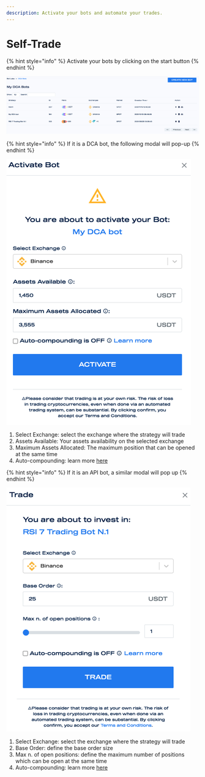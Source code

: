 ```yaml
---
description: Activate your bots and automate your trades.
---
```


# Self-Trade

{% hint style="info" %}
Activate your bots by clicking on the start button
{% endhint %}

![](<../../.gitbook/assets/Screenshot 2021-12-07 at 14.15.05 (1).png>)

{% hint style="info" %}
If it is a DCA bot, the following modal will pop-up
{% endhint %}

![](<../../.gitbook/assets/Screenshot 2021-12-07 at 14.22.41.png>)

1. Select Exchange: select the exchange where the strategy will trade
2. Assets Available: Your assets availability on the selected exchange
3. Maximum Assets Allocated: The maximum position that can be opened at the same time
4. Auto-compounding: learn more [here](auto-compounding.md)

{% hint style="info" %}
If it is an API bot, a similar modal will pop up
{% endhint %}



![](<../../.gitbook/assets/Screenshot 2021-12-07 at 12.36.55.png>)

1. Select Exchange: select the exchange where the strategy will trade
2. Base Order: define the base order size&#x20;
3. Max n. of open positions: define the maximum number of positions which can be open at the same time
4. Auto-compounding: learn more [here](auto-compounding.md)
